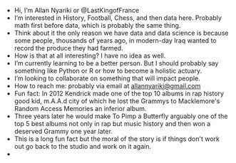 -  Hi, I’m Allan Nyariki or @LastKingofFrance
-  I’m interested in History, Football, Chess, and then data here. Probably math first before data, which is probably the same thing.
-  Think about it the only reason we have data and data science is because some people, thousands of years ago, in modern-day Iraq wanted to record the produce they had farmed.
-  How is that at all interesting? I have no idea as well. 
-  I’m currently learning to be a better person. But I should probably say something like Python or R or how to become a holistic actuary. 
- I’m looking to collaborate on something that will impact people. 
- How to reach me: probably via email at allannyariki@gmail.com
-  Fun fact: In 2012 Kendrick made one of the top 10 albums in rap history good kid, m.A.A.d city of which he lost the Grammys to Macklemore's Random Access Memories an inferior album.
- Three years later he would make To Pimp a Butterfly arguably one of the top 5 best albums not only in rap but music history and then won a deserved Grammy one year later.
- This is a long fun fact but the moral of the story is if  things don't work out go back to the studio and work on it again. 
-  

<!---
LastKingofFrance/LastKingofFrance is a ✨ special ✨ repository because its `README.md` (this file) appears on your GitHub profile.
You can click the Preview link to take a look at your changes.
--->
